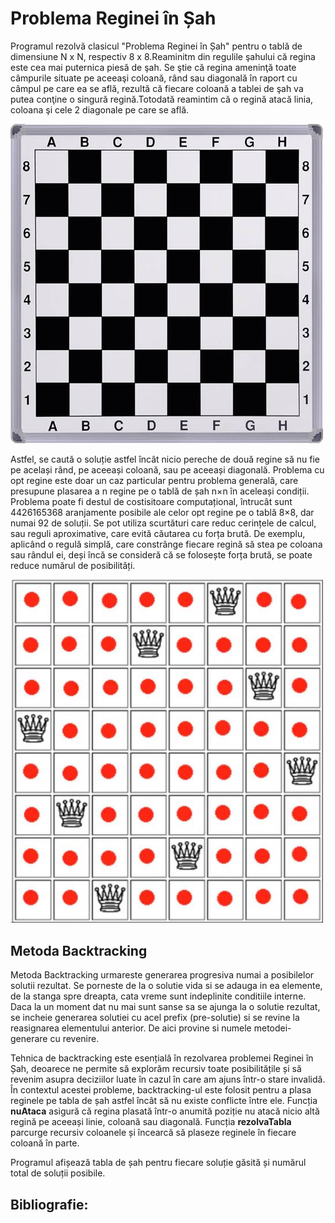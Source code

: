 <!DOCTYPE html>
<html>
<body>
<h1>Problema Reginei în Șah</h1>
<p>Programul rezolvă clasicul "Problema Reginei în Șah" pentru o tablă de dimensiune N x N, respectiv 8 x 8.Reaminitm din regulile şahului că regina este cea mai puternica piesă de şah. Se ştie că regina ameninţă toate câmpurile situate pe aceeaşi coloană, rând sau diagonală în raport cu câmpul pe care ea se află, rezultă că fiecare coloană a tablei de şah va putea conţine o singură regină.Totodată reamintim că o regină atacă linia, coloana şi cele 2 diagonale pe care se află.</p>
<img src="poze\tabla_sah.jpg" width="500">
<p>Astfel, se caută o soluție astfel încât nicio pereche de două regine să nu fie pe același rând, pe aceeași coloană, sau pe aceeași diagonală. Problema cu opt regine este doar un caz particular pentru problema generală, care presupune plasarea a n regine pe o tablă de șah n×n în aceleași condiții.
Problema poate fi destul de costisitoare computațional, întrucât sunt 4426165368 aranjamente posibile ale celor opt regine pe o tablă 8×8, dar numai 92 de soluții. Se pot utiliza scurtături care reduc cerințele de calcul, sau reguli aproximative, care evită căutarea cu forța brută. De exemplu, aplicând o regulă simplă, care constrânge fiecare regină să stea pe coloana sau rândul ei, deși încă se consideră că se folosește forța brută, se poate reduce numărul de posibilități.</p>
<img src="poze\8regine.jpg" width="500">
<h2>Metoda Backtracking</h2>
<p>Metoda Backtracking urmareste generarea progresiva numai a posibilelor solutii rezultat. Se porneste de la o solutie vida si se adauga in ea elemente, de la stanga spre dreapta, cata vreme sunt indeplinite conditiile interne. Daca la un moment dat nu mai sunt sanse sa se ajunga la o solutie rezultat, se incheie generarea solutiei cu acel prefix (pre-solutie) si se revine la reasignarea elementului anterior. De aici provine si numele metodei-generare cu revenire.</p>
<p>Tehnica de backtracking este esențială în rezolvarea problemei Reginei în Șah, deoarece ne permite să explorăm recursiv toate posibilitățile și să revenim asupra deciziilor luate în cazul în care am ajuns într-o stare invalidă. În contextul acestei probleme, backtracking-ul este folosit pentru a plasa reginele pe tabla de șah astfel încât să nu existe conflicte între ele.
Funcția <b>nuAtaca</b> asigură că regina plasată într-o anumită poziție nu atacă nicio altă regină pe aceeași linie, coloană sau diagonală.
Funcția <b>rezolvaTabla</b> parcurge recursiv coloanele și încearcă să plaseze reginele în fiecare coloană în parte.</p>
<p>Programul afișează tabla de șah pentru fiecare soluție găsită și numărul total de soluții posibile.</p>
<h2>Bibliografie:</h2>
</body>
</html>